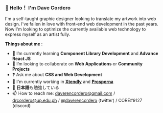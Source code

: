 ###  💬 Hello！ I'm Dave Cordero

I'm a self-taught graphic designer looking to translate my artwork into web design. I've fallen in love with front-end web development in the past years. Now I'm looking to optimize the currently available web technology to express myself as an artist fully.

**Things about me :**

- 🌱 I’m currently learning **Component Library Development** and **Advance React JS** 
- 👯 I’m looking to collaborate on **Web Applications** or **Community Projects**
- ❓ Ask me about **CSS and Web Development**
- 💼 I'm currently working in  [**Xtendly**](https://xtendly.com/) and [**Prosperna**](https://www.prosperna.com/) 
- 🔴 **日本語**も勉強している
- 📫 How to reach me: <daverencordero@gmail.com> / <drcordero@up.edu.ph> / [@daverencordero](https://twitter.com/daverencordero) (twitter) / CORE#9127 (discord)

